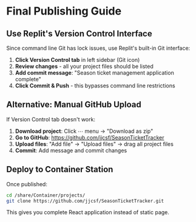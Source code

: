 # Final Publishing Guide

## Use Replit's Version Control Interface

Since command line Git has lock issues, use Replit's built-in Git interface:

1. **Click Version Control tab** in left sidebar (Git icon)
2. **Review changes** - all your project files should be listed
3. **Add commit message**: "Season ticket management application complete"
4. **Click Commit & Push** - this bypasses command line restrictions

## Alternative: Manual GitHub Upload

If Version Control tab doesn't work:

1. **Download project**: Click ⋯ menu → "Download as zip"
2. **Go to GitHub**: https://github.com/jjcsf/SeasonTicketTracker
3. **Upload files**: "Add file" → "Upload files" → drag all project files
4. **Commit**: Add message and commit changes

## Deploy to Container Station

Once published:
```bash
cd /share/Container/projects/
git clone https://github.com/jjcsf/SeasonTicketTracker.git
```

This gives you complete React application instead of static page.